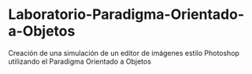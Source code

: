 # Laboratorio-Paradigma-Orientado-a-Objetos
Creación de una simulación de un editor de imágenes estilo Photoshop utilizando el Paradigma Orientado a Objetos
